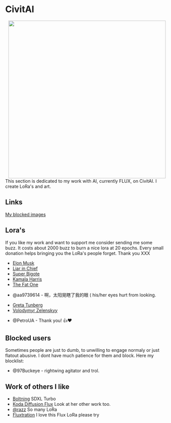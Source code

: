 # CivitAI

<a href="https://civitai.com"><img align="left" width="500" src="https://wiki.civitai.com/images/1/17/Logo_%28Light%29.png" hspace="10"></a>
This section is dedicated to my work with AI, currently FLUX, on CivitAI. I create LoRa's and art.

## Links

[My blocked images](../blocked)

## Lora's

If you like my work and want to support me consider sending me some buzz. It costs about 2000 buzz to burn a nice lora at 20 epochs. Every small donation helps bringing you the LoRa's people forget. Thank you XXX

* [Elon Musk](https://civitai.com/models/662137?modelVersionId=740990)
* [Liar in Chief](https://civitai.com/models/650637/liarinchief?modelVersionId=727931)
* [Super Bigote](https://civitai.com/models/654772/superbigote-flux1?modelVersionId=732530)
* [Kamala Harris](https://civitai.com/models/656223/kamala-harris-flux?modelVersionId=734191)
* [The Fat One](https://civitai.com/models/658111/thefatone?modelVersionId=736364)
- @aa9739614 - 啊，太阳晃瞎了我的眼 ( his/her eyes hurt from looking.
* [Greta Tunberg](https://civitai.com/models/659351/fluxgretathunberg?modelVersionId=737774)
* [Volodymyr Zelenskyy](https://civitai.com/models/660372/fluxvolodymyrzelenskyy?modelVersionId=738957)
- @PetroUA - Thank you! 👍❤

## Blocked users

Sometimes people are just to dumb, to unwilling to engage normaly or just flatout abusive.
I dont have much patience for them and block. Here my blocklist:

* @97Buckeye - rightwing agitator and trol.

## Work of others I like

* [Boltning](https://civitai.com/models/413466/boltning-realistic-lightning-hyper) SDXL Turbo
* [Koda Diffusion Flux](https://civitai.com/models/653093/koda-diffusion-flux) Look at her other work too.
* [@razz](https://civitai.com/user/razzz) So many LoRa 
* [Fluxtration](https://civitai.com/models/651504/fluxtration-style-or-flux1dev-or-goofy-ai) I love this Flux LoRa please try
